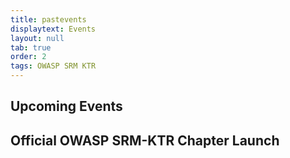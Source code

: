```yaml
---
title: pastevents
displaytext: Events
layout: null
tab: true
order: 2
tags: OWASP SRM KTR
---
```

## Upcoming Events
## Official OWASP SRM-KTR Chapter Launch 
